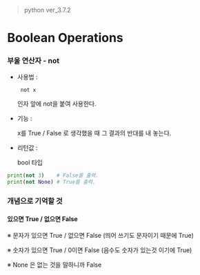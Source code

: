 > python ver_3.7.2

# Boolean Operations

### 부울 연산자 - not

- 사용법 :

  ` not x`

  인자 앞에 not을 붙여 사용한다.

- 기능 :

  x를 True / False 로 생각했을 때 그 결과의 반대를 내 놓는다.

- 리턴값 :

  bool 타입

```python
print(not 3) 	# False를 출력.
print(not None) # True를 출력.
```



### 개념으로 기억할 것

#### 있으면 True / 없으면 False

※ 문자가 있으면 True / 없으면 False     (띄어 쓰기도 문자이기 때문에 True)

※ 숫자가 있으면 True / 0이면 False       (음수도 숫자가 있는것 이기에 True)

※  None 은  없는 것을 말하니까 False
